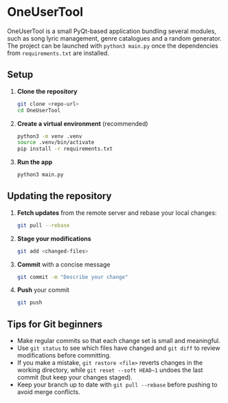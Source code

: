 # OneUserTool

OneUserTool is a small PyQt-based application bundling several modules, such as
song lyric management, genre catalogues and a random generator. The project can
be launched with `python3 main.py` once the dependencies from
`requirements.txt` are installed.

## Setup

1. **Clone the repository**
   ```bash
   git clone <repo-url>
   cd OneUserTool
   ```
2. **Create a virtual environment** (recommended)
   ```bash
   python3 -m venv .venv
   source .venv/bin/activate
   pip install -r requirements.txt
   ```
3. **Run the app**
   ```bash
   python3 main.py
   ```

## Updating the repository

1. **Fetch updates** from the remote server and rebase your local changes:
   ```bash
   git pull --rebase
   ```
2. **Stage your modifications**
   ```bash
   git add <changed-files>
   ```
3. **Commit** with a concise message
   ```bash
   git commit -m "Describe your change"
   ```
4. **Push** your commit
   ```bash
   git push
   ```

## Tips for Git beginners

- Make regular commits so that each change set is small and meaningful.
- Use `git status` to see which files have changed and `git diff` to review
  modifications before committing.
- If you make a mistake, `git restore <file>` reverts changes in the working
  directory, while `git reset --soft HEAD~1` undoes the last commit (but keep
  your changes staged).
- Keep your branch up to date with `git pull --rebase` before pushing to avoid
  merge conflicts.

